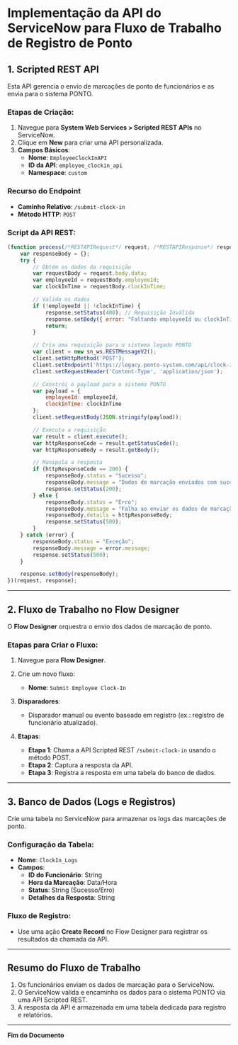 
# Implementação da API do ServiceNow para Fluxo de Trabalho de Registro de Ponto

## 1. Scripted REST API
Esta API gerencia o envio de marcações de ponto de funcionários e as envia para o sistema PONTO.

### Etapas de Criação:
1. Navegue para **System Web Services > Scripted REST APIs** no ServiceNow.
2. Clique em **New** para criar uma API personalizada.
3. **Campos Básicos**:
   - **Nome**: `EmployeeClockInAPI`
   - **ID da API**: `employee_clockin_api`
   - **Namespace**: `custom`

### Recurso do Endpoint
- **Caminho Relativo**: `/submit-clock-in`
- **Método HTTP**: `POST`

### Script da API REST:
```javascript
(function process(/*RESTAPIRequest*/ request, /*RESTAPIResponse*/ response) {
    var responseBody = {};
    try {
        // Obtém os dados da requisição
        var requestBody = request.body.data;
        var employeeId = requestBody.employeeId;
        var clockInTime = requestBody.clockInTime;

        // Valida os dados
        if (!employeeId || !clockInTime) {
            response.setStatus(400); // Requisição Inválida
            response.setBody({ error: "Faltando employeeId ou clockInTime" });
            return;
        }

        // Cria uma requisição para o sistema legado PONTO
        var client = new sn_ws.RESTMessageV2();
        client.setHttpMethod('POST');
        client.setEndpoint('https://legacy.ponto-system.com/api/clock-in');
        client.setRequestHeader('Content-Type', 'application/json');

        // Constrói o payload para o sistema PONTO
        var payload = {
            employeeId: employeeId,
            clockInTime: clockInTime
        };
        client.setRequestBody(JSON.stringify(payload));

        // Executa a requisição
        var result = client.execute();
        var httpResponseCode = result.getStatusCode();
        var httpResponseBody = result.getBody();

        // Manipula a resposta
        if (httpResponseCode == 200) {
            responseBody.status = "Sucesso";
            responseBody.message = "Dados de marcação enviados com sucesso.";
            response.setStatus(200);
        } else {
            responseBody.status = "Erro";
            responseBody.message = "Falha ao enviar os dados de marcação.";
            responseBody.details = httpResponseBody;
            response.setStatus(500);
        }
    } catch (error) {
        responseBody.status = "Exceção";
        responseBody.message = error.message;
        response.setStatus(500);
    }

    response.setBody(responseBody);
})(request, response);
```

---

## 2. Fluxo de Trabalho no Flow Designer
O **Flow Designer** orquestra o envio dos dados de marcação de ponto.

### Etapas para Criar o Fluxo:
1. Navegue para **Flow Designer**.
2. Crie um novo fluxo:
   - **Nome**: `Submit Employee Clock-In`

3. **Disparadores**:
   - Disparador manual ou evento baseado em registro (ex.: registro de funcionário atualizado).

4. **Etapas**:
   - **Etapa 1**: Chama a API Scripted REST `/submit-clock-in` usando o método POST.
   - **Etapa 2**: Captura a resposta da API.
   - **Etapa 3**: Registra a resposta em uma tabela do banco de dados.

---

## 3. Banco de Dados (Logs e Registros)
Crie uma tabela no ServiceNow para armazenar os logs das marcações de ponto.

### Configuração da Tabela:
- **Nome**: `ClockIn_Logs`
- **Campos**:
  - **ID do Funcionário**: String
  - **Hora da Marcação**: Data/Hora
  - **Status**: String (Sucesso/Erro)
  - **Detalhes da Resposta**: String

### Fluxo de Registro:
- Use uma ação **Create Record** no Flow Designer para registrar os resultados da chamada da API.

---

## Resumo do Fluxo de Trabalho
1. Os funcionários enviam os dados de marcação para o ServiceNow.
2. O ServiceNow valida e encaminha os dados para o sistema PONTO via uma API Scripted REST.
3. A resposta da API é armazenada em uma tabela dedicada para registro e relatórios.

---

**Fim do Documento**
